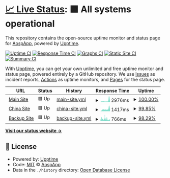 # [📈 Live Status](https://status.aosp.app): <!--live status--> **🟩 All systems operational**

This repository contains the open-source uptime monitor and status page for [AospApp](https://aosp.app), powered by [Upptime](https://github.com/upptime/upptime).

[![Uptime CI](https://github.com/aospapp/upptime/workflows/Uptime%20CI/badge.svg)](https://github.com/aospapp/upptime/actions?query=workflow%3A%22Uptime+CI%22)
[![Response Time CI](https://github.com/aospapp/upptime/workflows/Response%20Time%20CI/badge.svg)](https://github.com/aospapp/upptime/actions?query=workflow%3A%22Response+Time+CI%22)
[![Graphs CI](https://github.com/aospapp/upptime/workflows/Graphs%20CI/badge.svg)](https://github.com/aospapp/upptime/actions?query=workflow%3A%22Graphs+CI%22)
[![Static Site CI](https://github.com/aospapp/upptime/workflows/Static%20Site%20CI/badge.svg)](https://github.com/aospapp/upptime/actions?query=workflow%3A%22Static+Site+CI%22)
[![Summary CI](https://github.com/aospapp/upptime/workflows/Summary%20CI/badge.svg)](https://github.com/aospapp/upptime/actions?query=workflow%3A%22Summary+CI%22)

With [Upptime](https://upptime.js.org), you can get your own unlimited and free uptime monitor and status page, powered entirely by a GitHub repository. We use [Issues](https://github.com/aospapp/upptime/issues) as incident reports, [Actions](https://github.com/aospapp/upptime/actions) as uptime monitors, and [Pages](https://status.aosp.app) for the status page.

<!--start: status pages-->
<!-- This summary is generated by Upptime (https://github.com/upptime/upptime) -->
<!-- Do not edit this manually, your changes will be overwritten -->
<!-- prettier-ignore -->
| URL | Status | History | Response Time | Uptime |
| --- | ------ | ------- | ------------- | ------ |
| <img alt="" src="https://icons.duckduckgo.com/ip3/aosp.app.ico" height="13"> [Main Site](https://aosp.app) | 🟩 Up | [main-site.yml](https://github.com/aospapp/upptime/commits/HEAD/history/main-site.yml) | <details><summary><img alt="Response time graph" src="./graphs/main-site/response-time-week.png" height="20"> 2976ms</summary><br><a href="https://status.aosp.app/history/main-site"><img alt="Response time 2362" src="https://img.shields.io/endpoint?url=https%3A%2F%2Fraw.githubusercontent.com%2Faospapp%2Fupptime%2FHEAD%2Fapi%2Fmain-site%2Fresponse-time.json"></a><br><a href="https://status.aosp.app/history/main-site"><img alt="24-hour response time 6234" src="https://img.shields.io/endpoint?url=https%3A%2F%2Fraw.githubusercontent.com%2Faospapp%2Fupptime%2FHEAD%2Fapi%2Fmain-site%2Fresponse-time-day.json"></a><br><a href="https://status.aosp.app/history/main-site"><img alt="7-day response time 2976" src="https://img.shields.io/endpoint?url=https%3A%2F%2Fraw.githubusercontent.com%2Faospapp%2Fupptime%2FHEAD%2Fapi%2Fmain-site%2Fresponse-time-week.json"></a><br><a href="https://status.aosp.app/history/main-site"><img alt="30-day response time 2328" src="https://img.shields.io/endpoint?url=https%3A%2F%2Fraw.githubusercontent.com%2Faospapp%2Fupptime%2FHEAD%2Fapi%2Fmain-site%2Fresponse-time-month.json"></a><br><a href="https://status.aosp.app/history/main-site"><img alt="1-year response time 2362" src="https://img.shields.io/endpoint?url=https%3A%2F%2Fraw.githubusercontent.com%2Faospapp%2Fupptime%2FHEAD%2Fapi%2Fmain-site%2Fresponse-time-year.json"></a></details> | <details><summary><a href="https://status.aosp.app/history/main-site">100.00%</a></summary><a href="https://status.aosp.app/history/main-site"><img alt="All-time uptime 93.36%" src="https://img.shields.io/endpoint?url=https%3A%2F%2Fraw.githubusercontent.com%2Faospapp%2Fupptime%2FHEAD%2Fapi%2Fmain-site%2Fuptime.json"></a><br><a href="https://status.aosp.app/history/main-site"><img alt="24-hour uptime 100.00%" src="https://img.shields.io/endpoint?url=https%3A%2F%2Fraw.githubusercontent.com%2Faospapp%2Fupptime%2FHEAD%2Fapi%2Fmain-site%2Fuptime-day.json"></a><br><a href="https://status.aosp.app/history/main-site"><img alt="7-day uptime 100.00%" src="https://img.shields.io/endpoint?url=https%3A%2F%2Fraw.githubusercontent.com%2Faospapp%2Fupptime%2FHEAD%2Fapi%2Fmain-site%2Fuptime-week.json"></a><br><a href="https://status.aosp.app/history/main-site"><img alt="30-day uptime 89.46%" src="https://img.shields.io/endpoint?url=https%3A%2F%2Fraw.githubusercontent.com%2Faospapp%2Fupptime%2FHEAD%2Fapi%2Fmain-site%2Fuptime-month.json"></a><br><a href="https://status.aosp.app/history/main-site"><img alt="1-year uptime 93.36%" src="https://img.shields.io/endpoint?url=https%3A%2F%2Fraw.githubusercontent.com%2Faospapp%2Fupptime%2FHEAD%2Fapi%2Fmain-site%2Fuptime-year.json"></a></details>
| <img alt="" src="https://icons.duckduckgo.com/ip3/aosp.ylarod.cn.ico" height="13"> [China Site](http://aosp.ylarod.cn) | 🟩 Up | [china-site.yml](https://github.com/aospapp/upptime/commits/HEAD/history/china-site.yml) | <details><summary><img alt="Response time graph" src="./graphs/china-site/response-time-week.png" height="20"> 1417ms</summary><br><a href="https://status.aosp.app/history/china-site"><img alt="Response time 1806" src="https://img.shields.io/endpoint?url=https%3A%2F%2Fraw.githubusercontent.com%2Faospapp%2Fupptime%2FHEAD%2Fapi%2Fchina-site%2Fresponse-time.json"></a><br><a href="https://status.aosp.app/history/china-site"><img alt="24-hour response time 2137" src="https://img.shields.io/endpoint?url=https%3A%2F%2Fraw.githubusercontent.com%2Faospapp%2Fupptime%2FHEAD%2Fapi%2Fchina-site%2Fresponse-time-day.json"></a><br><a href="https://status.aosp.app/history/china-site"><img alt="7-day response time 1417" src="https://img.shields.io/endpoint?url=https%3A%2F%2Fraw.githubusercontent.com%2Faospapp%2Fupptime%2FHEAD%2Fapi%2Fchina-site%2Fresponse-time-week.json"></a><br><a href="https://status.aosp.app/history/china-site"><img alt="30-day response time 1833" src="https://img.shields.io/endpoint?url=https%3A%2F%2Fraw.githubusercontent.com%2Faospapp%2Fupptime%2FHEAD%2Fapi%2Fchina-site%2Fresponse-time-month.json"></a><br><a href="https://status.aosp.app/history/china-site"><img alt="1-year response time 1806" src="https://img.shields.io/endpoint?url=https%3A%2F%2Fraw.githubusercontent.com%2Faospapp%2Fupptime%2FHEAD%2Fapi%2Fchina-site%2Fresponse-time-year.json"></a></details> | <details><summary><a href="https://status.aosp.app/history/china-site">99.85%</a></summary><a href="https://status.aosp.app/history/china-site"><img alt="All-time uptime 93.39%" src="https://img.shields.io/endpoint?url=https%3A%2F%2Fraw.githubusercontent.com%2Faospapp%2Fupptime%2FHEAD%2Fapi%2Fchina-site%2Fuptime.json"></a><br><a href="https://status.aosp.app/history/china-site"><img alt="24-hour uptime 100.00%" src="https://img.shields.io/endpoint?url=https%3A%2F%2Fraw.githubusercontent.com%2Faospapp%2Fupptime%2FHEAD%2Fapi%2Fchina-site%2Fuptime-day.json"></a><br><a href="https://status.aosp.app/history/china-site"><img alt="7-day uptime 99.85%" src="https://img.shields.io/endpoint?url=https%3A%2F%2Fraw.githubusercontent.com%2Faospapp%2Fupptime%2FHEAD%2Fapi%2Fchina-site%2Fuptime-week.json"></a><br><a href="https://status.aosp.app/history/china-site"><img alt="30-day uptime 89.50%" src="https://img.shields.io/endpoint?url=https%3A%2F%2Fraw.githubusercontent.com%2Faospapp%2Fupptime%2FHEAD%2Fapi%2Fchina-site%2Fuptime-month.json"></a><br><a href="https://status.aosp.app/history/china-site"><img alt="1-year uptime 93.39%" src="https://img.shields.io/endpoint?url=https%3A%2F%2Fraw.githubusercontent.com%2Faospapp%2Fupptime%2FHEAD%2Fapi%2Fchina-site%2Fuptime-year.json"></a></details>
| <img alt="" src="https://icons.duckduckgo.com/ip3/tunnel.aosp.app.ico" height="13"> [Backup Site](https://tunnel.aosp.app) | 🟩 Up | [backup-site.yml](https://github.com/aospapp/upptime/commits/HEAD/history/backup-site.yml) | <details><summary><img alt="Response time graph" src="./graphs/backup-site/response-time-week.png" height="20"> 766ms</summary><br><a href="https://status.aosp.app/history/backup-site"><img alt="Response time 644" src="https://img.shields.io/endpoint?url=https%3A%2F%2Fraw.githubusercontent.com%2Faospapp%2Fupptime%2FHEAD%2Fapi%2Fbackup-site%2Fresponse-time.json"></a><br><a href="https://status.aosp.app/history/backup-site"><img alt="24-hour response time 444" src="https://img.shields.io/endpoint?url=https%3A%2F%2Fraw.githubusercontent.com%2Faospapp%2Fupptime%2FHEAD%2Fapi%2Fbackup-site%2Fresponse-time-day.json"></a><br><a href="https://status.aosp.app/history/backup-site"><img alt="7-day response time 766" src="https://img.shields.io/endpoint?url=https%3A%2F%2Fraw.githubusercontent.com%2Faospapp%2Fupptime%2FHEAD%2Fapi%2Fbackup-site%2Fresponse-time-week.json"></a><br><a href="https://status.aosp.app/history/backup-site"><img alt="30-day response time 810" src="https://img.shields.io/endpoint?url=https%3A%2F%2Fraw.githubusercontent.com%2Faospapp%2Fupptime%2FHEAD%2Fapi%2Fbackup-site%2Fresponse-time-month.json"></a><br><a href="https://status.aosp.app/history/backup-site"><img alt="1-year response time 644" src="https://img.shields.io/endpoint?url=https%3A%2F%2Fraw.githubusercontent.com%2Faospapp%2Fupptime%2FHEAD%2Fapi%2Fbackup-site%2Fresponse-time-year.json"></a></details> | <details><summary><a href="https://status.aosp.app/history/backup-site">98.29%</a></summary><a href="https://status.aosp.app/history/backup-site"><img alt="All-time uptime 94.57%" src="https://img.shields.io/endpoint?url=https%3A%2F%2Fraw.githubusercontent.com%2Faospapp%2Fupptime%2FHEAD%2Fapi%2Fbackup-site%2Fuptime.json"></a><br><a href="https://status.aosp.app/history/backup-site"><img alt="24-hour uptime 98.70%" src="https://img.shields.io/endpoint?url=https%3A%2F%2Fraw.githubusercontent.com%2Faospapp%2Fupptime%2FHEAD%2Fapi%2Fbackup-site%2Fuptime-day.json"></a><br><a href="https://status.aosp.app/history/backup-site"><img alt="7-day uptime 98.29%" src="https://img.shields.io/endpoint?url=https%3A%2F%2Fraw.githubusercontent.com%2Faospapp%2Fupptime%2FHEAD%2Fapi%2Fbackup-site%2Fuptime-week.json"></a><br><a href="https://status.aosp.app/history/backup-site"><img alt="30-day uptime 89.14%" src="https://img.shields.io/endpoint?url=https%3A%2F%2Fraw.githubusercontent.com%2Faospapp%2Fupptime%2FHEAD%2Fapi%2Fbackup-site%2Fuptime-month.json"></a><br><a href="https://status.aosp.app/history/backup-site"><img alt="1-year uptime 94.57%" src="https://img.shields.io/endpoint?url=https%3A%2F%2Fraw.githubusercontent.com%2Faospapp%2Fupptime%2FHEAD%2Fapi%2Fbackup-site%2Fuptime-year.json"></a></details>

<!--end: status pages-->

[**Visit our status website →**](https://status.aosp.app)

## 📄 License

- Powered by: [Upptime](https://github.com/upptime/upptime)
- Code: [MIT](./LICENSE) © [AospApp](https://aosp.app)
- Data in the `./history` directory: [Open Database License](https://opendatacommons.org/licenses/odbl/1-0/)
